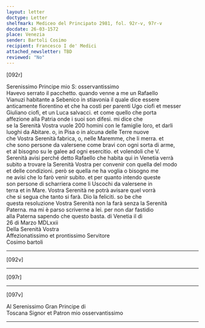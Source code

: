 ```yaml
---
layout: letter
doctype: Letter
shelfmark: Mediceo del Principato 2981, fol. 92r-v, 97r-v
docdate: 26-03-1572
place: Venezia
sender: Bartoli Cosimo
recipient: Francesco I de' Medici
attached_newsletter: TBD
reviewed: "No"
---
```


[092r]  
  
  
Serenissimo Principe mio S: osservantissimo  
Havevo serrato il pacchetto. quando venne a me un Rafaello  
Vianuzi habitante a Sebenico in stiavonia il quale dice essere  
anticamente fiorentino et che ha costì per parenti Ugo ciofi et messer  
Giuliano ciofi, et un Luca salvacci. et come quello che porta  
affezione alla Patria onde i suoi son difesi. mi dice che  
se la Serenità Vostra vuole 200 homini con le famiglie loro, et darli  
luoghi da Abitare. o, in Pisa o in alcuna delle Terre nuove  
che Vostra Serenità fabrica, o, nelle Maremme, che li merra. et  
che sono persone da valersene come bravi con ogni sorta di arme,  
et al bisogno su le galee ad ogni esercitio. et volendoli che V.  
Serenità avisi perché detto Rafaello che habita qui in Venetia verrà  
subito a trovare la Serenità Vostra per convenir con quella del modo  
et delle condizioni. però se quella ne ha voglia o bisogno me  
ne avisi che lo farò venir subito. et per quanto intendo queste  
son persone di scharriera come li Uscochi da valersene in  
terra et in Mare. Vostra Serenità ne potrà avisare quel vorrà  
che si segua che tanto si farà. Dio la feliciti. so be che  
questa resoluzione Vostra Serenità non la farà senza la Serenità  
Paterna. ma mi è parso scriverne a lei. per non dar fastidio  
alla Paterna sapendo che questo basta. di Venetia il dì  
26 di Marzo MDLxxii  
Della Serenità Vostra  
Affezionatissimo et prontissimo Servitore  
Cosimo bartoli  
  
---  

[092v]  
  
  
  
---  

[097r]  
  
  
  
---  

[097v]  
  
  
Al Serenissimo Gran Principe di  
Toscana Signor et Patron mio osservantissimo  
  
---  

